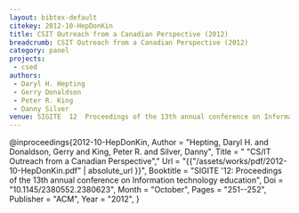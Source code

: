 ```yaml
---
layout: bibtex-default
citekey: 2012-10-HepDonKin
title: CSIT Outreach from a Canadian Perspective (2012)
breadcrumb: CSIT Outreach from a Canadian Perspective (2012)
category: panel
projects:
 - csed
authors:
 - Daryl H. Hepting
 - Gerry Donaldson
 - Peter R. King
 - Danny Silver
venue: SIGITE  12  Proceedings of the 13th annual conference on Information technology education
---
```

@inproceedings{2012-10-HepDonKin,
	Author =  "Hepting, Daryl H. and Donaldson, Gerry and King, Peter R. and Silver, Danny",
	Title = " "CS/IT Outreach from a Canadian Perspective","
	Url = \"{{"/assets/works/pdf/2012-10-HepDonKin.pdf" | absolute_url }}\",
	Booktitle =  "SIGITE '12: Proceedings of the 13th annual conference on Information technology education",
	Doi =  "10.1145/2380552.2380623",
	Month =  "October",
	Pages =  "251--252",
	Publisher =  "ACM",
	Year =  "2012",
}
